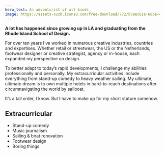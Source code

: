 ```yaml
---
hero_text: An adventurist of all kinds
image: https://assets-ouch.icons8.com/free-download/772/b78ec61a-60ba-4d73-9490-9cfd41b9bab7.png?filename=pablo-uploading.png
---
```


**A lot has happened since growing up in LA and graduating from the Rhode Island School of Design.**

For over ten years I’ve worked in numerous creative industries, countries and expertises. Whether retail or streetwear, the US or the Netherlands, footwear designer or creative strategist, agency or in-house, each expanded my perspective on design.

To better adapt to today’s rapid developments, I challenge my abilities professionally and personally. My extracurricular activities include everything from stand-up comedy to heavy weather sailing. My ultimate, ultimate dream is to own multiple hotels in hard-to-reach destinations after circumnavigating the world by sailboat.

It’s a tall order, I know. But I have to make up for my short stature somehow.

## Extracurricular

- Stand-up comedy
- Music journalism
- Sailing & boat renovation
- Footwear design
- Boring things
